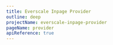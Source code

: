 ```yaml
---
title: Everscale Inpage Provider
outline: deep
projectName: everscale-inpage-provider
pageName: provider
apiReference: true
---
```


<Page projectName="everscale-inpage-provider" pageName="provider" />
